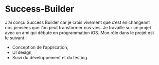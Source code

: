 # Success-Builder
J’ai conçu Success Builder car je crois vivement que c’est en changeant nos pensées que l’on peut transformer nos vies.
Je travaille sur ce projet avec un ami qui débute en programmation iOS. Mon rôle dans le projet est le suivant :

- Conception de l’application,
- UI design,
- Suivi du développement et du testing.
